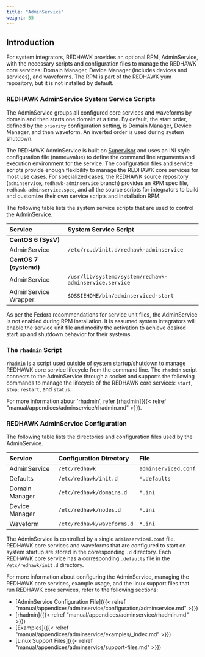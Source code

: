 ```yaml
---
title: "AdminService"
weight: 55
---
```


## Introduction

For system integrators, REDHAWK provides an optional RPM, AdminService, with the necessary scripts and configuration files to manage the REDHAWK core services: Domain Manager, Device Manager (includes devices and services), and waveforms. The RPM is part of the REDHAWK yum repository, but it is not installed by default.

### REDHAWK AdminService System Service Scripts

The AdminService groups all configured core services and waveforms by domain and then starts one domain at a time. By default, the start order, defined by the `priority` configuration setting, is Domain Manager, Device Manager, and then waveform. An inverted order is used during system shutdown.

The REDHAWK AdminService is built on [Supervisor](<http://supervisord.org>) and uses an INI style configuration file (name=value) to define the command line arguments and execution environment for the service. The configuration files and service scripts provide enough flexibility to manage the REDHAWK core services for most use cases. For specialized cases, the REDHAWK source repository (`adminservice`, `redhawk-adminservice` branch) provides an RPM spec file, `redhawk-adminservice.spec`, and all the source scripts for integrators to build and customize their own service scripts and installation RPM.

The following table lists the system service scripts that are used to control the AdminService.

| **Service**            | **System Service Script**                              |
| :--------------------- | :----------------------------------------------------- |
| **CentOS 6 (SysV)**    |                                                        |
| AdminService           | `/etc/rc.d/init.d/redhawk-adminservice`                |
| **CentOS 7 (systemd)** |                                                        |
| AdminService           | `/usr/lib/systemd/system/redhawk-adminservice.service` |
| AdminService Wrapper   | `$OSSIEHOME/bin/adminserviced-start`                   |

 As per the Fedora recommendations for service unit files, the AdminService is not enabled during RPM installation. It is assumed system integrators will enable the service unit file and modify the activation to achieve desired start up and shutdown behavior for their systems.

### The `rhadmin` Script

`rhadmin` is a script used outside of system startup/shutdown to manage REDHAWK core service lifecycle from the command line. The `rhadmin` script connects to the AdminService through a socket and supports the following commands to manage the lifecycle of the REDHAWK core services: `start`, `stop`, `restart`, and `status`.

For more information abour 'rhadmin', refer [rhadmin]({{< relref "manual/appendices/adminservice/rhadmin.md" >}}).

### REDHAWK AdminService Configuration

 The following table lists the directories and configuration files used by the AdminService.

| **Service**    | **Configuration Directory**   | **File**             |
| :------------- | :---------------------------- | :------------------- |
| AdminService   | `/etc/redhawk`                | `adminserviced.conf` |
| Defaults       | `/etc/redhawk/init.d`         | `*.defaults`         |
| Domain Manager | `/etc/redhawk/domains.d`      | `*.ini`              |
| Device Manager | `/etc/redhawk/nodes.d`        | `*.ini`              |
| Waveform       | `/etc/redhawk/waveforms.d`    | `*.ini`              |

 The AdminService is controlled by a single `adminserviced.conf` file. REDHAWK core services and waveforms that are configured to start on system startup are stored in the corresponding `.d` directory. Each REDHAWK core service has a corresponding `.defaults` file in the `/etc/redhawk/init.d` directory.

 For more information about configuring the AdminService, managing the REDHAWK core services, example usage, and the linux support files that run REDHAWK core services, refer to the following sections:

 - [AdminService Configuration File]({{< relref "manual/appendices/adminservice/configuration/adminservice.md" >}})
 - [rhadmin]({{< relref "manual/appendices/adminservice/rhadmin.md" >}})
 - [Examples]({{< relref "manual/appendices/adminservice/examples/_index.md" >}})
 - [Linux Support Files]({{< relref "manual/appendices/adminservice/support-files.md" >}})

